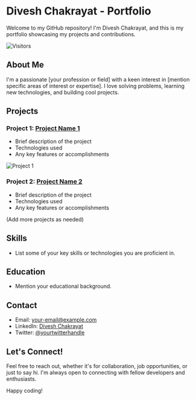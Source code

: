# Divesh Chakrayat - Portfolio

Welcome to my GitHub repository! I'm Divesh Chakrayat, and this is my portfolio showcasing my projects and contributions.

![Visitors](https://visitor-badge.glitch.me/badge?page_id=your-username.your-repo-name)
<!-- Add more badges as needed -->

## About Me

I'm a passionate [your profession or field] with a keen interest in [mention specific areas of interest or expertise]. I love solving problems, learning new technologies, and building cool projects.

## Projects

### Project 1: [Project Name 1](link-to-project-1)
- Brief description of the project
- Technologies used
- Any key features or accomplishments

<!-- Add an animated GIF of your project -->
![Project 1](path-to-your-animated-gif.gif)

### Project 2: [Project Name 2](link-to-project-2)
- Brief description of the project
- Technologies used
- Any key features or accomplishments

(Add more projects as needed)

## Skills

- List some of your key skills or technologies you are proficient in.

## Education

- Mention your educational background.

## Contact

- Email: [your-email@example.com](mailto:your-email@example.com)
- LinkedIn: [Divesh Chakrayat](https://www.linkedin.com/in/your-linkedin-profile/)
- Twitter: [@yourtwitterhandle](https://twitter.com/yourtwitterhandle)

## Let's Connect!

Feel free to reach out, whether it's for collaboration, job opportunities, or just to say hi. I'm always open to connecting with fellow developers and enthusiasts.

Happy coding!
